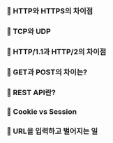 ### 🎈 HTTP와 HTTPS의 차이점

### 🎈 TCP와 UDP

### 🎈 HTTP/1.1과 HTTP/2의 차이점

### 🎈 GET과 POST의 차이는?

### 🎈 REST API란?

### 🎈 Cookie vs Session

### 🎈 URL을 입력하고 벌어지는 일
